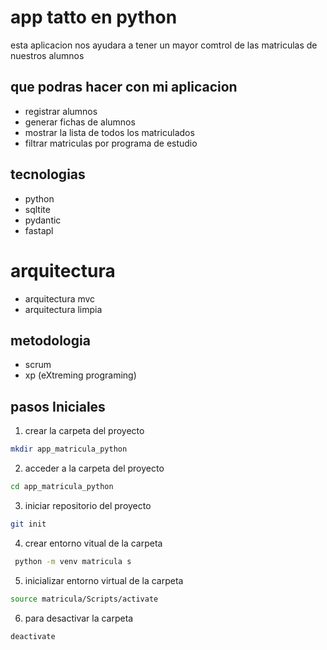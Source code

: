 # app tatto en python
esta aplicacion nos ayudara a tener un mayor comtrol de las 
matriculas de nuestros alumnos
## que podras hacer con mi aplicacion
- registrar alumnos
- generar fichas de alumnos
- mostrar la lista de todos los matriculados
- filtrar matriculas por programa de estudio
## tecnologias
- python
- sqltite
- pydantic
- fastapl
# arquitectura
- arquitectura mvc
- arquitectura limpia
## metodologia
- scrum
- xp (eXtreming programing)
## pasos Iniciales
1. crear la carpeta del proyecto
```bash
mkdir app_matricula_python
```
2. acceder a la carpeta del proyecto
```bash
cd app_matricula_python
```
3. iniciar repositorio del proyecto
```bash
git init
```
4. crear entorno vitual de la carpeta
```bash
 python -m venv matricula s
```
5. inicializar entorno virtual de la carpeta
```bash
source matricula/Scripts/activate
```
6. para desactivar la carpeta
```bash
deactivate
```  
